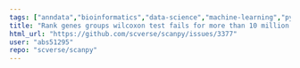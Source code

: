 ```yaml
---
tags: ["anndata","bioinformatics","data-science","machine-learning","python","scanpy","scverse","transcriptomics","visualize-data"]
title: "Rank genes groups wilcoxon test fails for more than 10 million cells"
html_url: "https://github.com/scverse/scanpy/issues/3377"
user: "abs51295"
repo: "scverse/scanpy"
---
```


